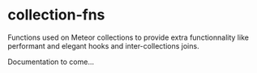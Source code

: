 # collection-fns

Functions used on Meteor collections to provide extra functionnality like performant and elegant hooks and inter-collections joins.

Documentation to come...
